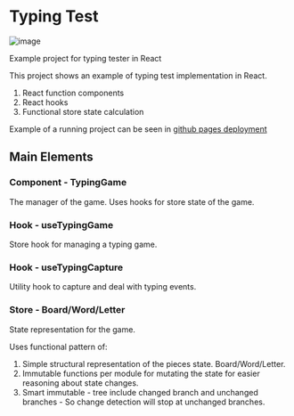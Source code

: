 # Typing Test

![image](https://user-images.githubusercontent.com/17731302/199082253-205c5b86-2449-4243-a3da-8796efd2941c.png)

Example project for typing tester in React

This project shows an example of typing test implementation in React.

1. React function components
1. React hooks
1. Functional store state calculation

Example of a running project can be seen in [github pages deployment](https://elpddev.github.io/typing-test/)

## Main Elements

### Component - TypingGame

The manager of the game. Uses hooks for store state of the game.

### Hook - useTypingGame

Store hook for managing a typing game.

### Hook - useTypingCapture

Utility hook to capture and deal with typing events.

### Store - Board/Word/Letter

State representation for the game.

Uses functional pattern of:

1. Simple structural representation of the pieces state. Board/Word/Letter.
1. Immutable functions per module for mutating the state for easier reasoning about state changes.
1. Smart immutable - tree include changed branch and unchanged branches - So change detection will stop at unchanged branches.
